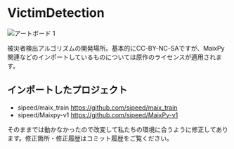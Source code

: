 # VictimDetection

![アートボード 1](https://github.com/TanoRoboRCJ/VictimDetection/assets/47915291/ea361d9d-6e18-4440-9a55-4829889c629b)

被災者検出アルゴリズムの開発場所。基本的にCC-BY-NC-SAですが、MaixPy関連などのインポートしているものについては原作のライセンスが適用されます。

## インポートしたプロジェクト

- sipeed/maix_train https://github.com/sipeed/maix_train
- sipeed/Maixpy-v1 https://github.com/sipeed/MaixPy-v1

そのままでは動かなかったので改変して私たちの環境に合うように修正してあります。修正箇所・修正履歴はコミット履歴をご覧ください。
